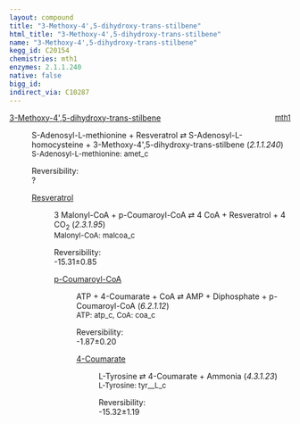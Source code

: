 ```yaml
---
layout: compound
title: "3-Methoxy-4',5-dihydroxy-trans-stilbene"
html_title: "3-Methoxy-4',5-dihydroxy-trans-stilbene"
name: "3-Methoxy-4',5-dihydroxy-trans-stilbene"
kegg_id: C20154
chemistries: mth1
enzymes: 2.1.1.240
native: false
bigg_id: 
indirect_via: C10287
---
```

<dl><dt class='rs-product'><a href='/compounds/C20154' class='link-dark' data-bs-toggle='tooltip' data-bs-html='true' data-bs-title='KEGG: C20154'>3-Methoxy-4',5-dihydroxy-trans-stilbene</a><span style='float: right; max-width: 40%'><a href='/chemistries/mth1' class='link-dark opacity-50' style='font-size: small; word-wrap: anywhere;'>mth1</a></span></dt><dd><p>S-Adenosyl-L-methionine + Resveratrol &#8644; S-Adenosyl-L-homocysteine + 3-Methoxy-4',5-dihydroxy-trans-stilbene (<i>2.1.1.240</i>)<br /><span style='font-size: small;'><span data-bs-toggle='tooltip' data-bs-html='true' data-bs-title='KEGG: C00019'>S-Adenosyl-L-methionine</span>: amet_c</span><br /><div class="reversibility_info">Reversibility: <div class="progress"><div class="progress-bar bg-light" role="progressbar" style="width: 100%" aria-valuenow="0" aria-valuemin="0" aria-valuemax="100"></div></div><span>?</span><div class="progress"><div class="progress-bar bg-light" role="progressbar" style="width: 100%" aria-valuenow="0" aria-valuemin="0" aria-valuemax="10"></div></div></div></p><dl><dt><a href='/compounds/C03582' class='link-dark' data-bs-toggle='tooltip' data-bs-html='true' data-bs-title='KEGG: C03582'>Resveratrol</a><span style='float: right; max-width: 40%'><a href='/chemistries/None' class='link-dark opacity-50' style='font-size: small; word-wrap: anywhere;'></a></span></dt><dd><p>3 Malonyl-CoA + p-Coumaroyl-CoA &#8644; 4 CoA + Resveratrol + 4 CO<sub>2</sub> (<i>2.3.1.95</i>)<br /><span style='font-size: small;'><span data-bs-toggle='tooltip' data-bs-html='true' data-bs-title='KEGG: C00083'>Malonyl-CoA</span>: malcoa_c</span><br /><div class="reversibility_info">Reversibility: <div class="progress" style="flex-direction: row-reverse;"><div class="progress-bar bg-success" role="progressbar" style="width: 153.15%" aria-valuenow="-15.314624539270348" aria-valuemin="0" aria-valuemax="10"></div></div><span>-15.31&plusmn;0.85</span><div class="progress"><div class="progress-bar bg-danger" role="progressbar" style="width: 0%" aria-valuenow="-15.314624539270348" aria-valuemin="0" aria-valuemax="10"></div></div></div></p><dl><dt><a href='/compounds/C00223' class='link-dark' data-bs-toggle='tooltip' data-bs-html='true' data-bs-title='KEGG: C00223'>p-Coumaroyl-CoA</a><span style='float: right; max-width: 40%'><a href='/chemistries/None' class='link-dark opacity-50' style='font-size: small; word-wrap: anywhere;'></a></span></dt><dd><p>ATP + 4-Coumarate + CoA &#8644; AMP + Diphosphate + p-Coumaroyl-CoA (<i>6.2.1.12</i>)<br /><span style='font-size: small;'><span data-bs-toggle='tooltip' data-bs-html='true' data-bs-title='KEGG: C00002'>ATP</span>: atp_c, <span data-bs-toggle='tooltip' data-bs-html='true' data-bs-title='KEGG: C00010'>CoA</span>: coa_c</span><br /><div class="reversibility_info">Reversibility: <div class="progress" style="flex-direction: row-reverse;"><div class="progress-bar bg-success" role="progressbar" style="width: 18.67%" aria-valuenow="-1.867022177481443" aria-valuemin="0" aria-valuemax="10"></div><div class="progress-bar bg-warning" role="progressbar" style="width: 1.97%" aria-valuenow="-1.867022177481443" aria-valuemin="0" aria-valuemax="10"></div></div><span>-1.87&plusmn;0.20</span><div class="progress"><div class="progress-bar bg-danger" role="progressbar" style="width: 0%" aria-valuenow="-1.867022177481443" aria-valuemin="0" aria-valuemax="10"></div></div></div></p><dl><dt><a href='/compounds/C00811' class='link-dark' data-bs-toggle='tooltip' data-bs-html='true' data-bs-title='KEGG: C00811'>4-Coumarate</a><span style='float: right; max-width: 40%'><a href='/chemistries/None' class='link-dark opacity-50' style='font-size: small; word-wrap: anywhere;'></a></span></dt><dd><p>L-Tyrosine &#8644; 4-Coumarate + Ammonia (<i>4.3.1.23</i>)<br /><span style='font-size: small;'><span data-bs-toggle='tooltip' data-bs-html='true' data-bs-title='KEGG: C00082'>L-Tyrosine</span>: tyr__L_c</span><br /><div class="reversibility_info">Reversibility: <div class="progress" style="flex-direction: row-reverse;"><div class="progress-bar bg-success" role="progressbar" style="width: 153.22%" aria-valuenow="-15.321778246123841" aria-valuemin="0" aria-valuemax="10"></div></div><span>-15.32&plusmn;1.19</span><div class="progress"><div class="progress-bar bg-danger" role="progressbar" style="width: 0%" aria-valuenow="-15.321778246123841" aria-valuemin="0" aria-valuemax="10"></div></div></div></p><dl></dl></dd></dl></dd></dl></dd></dl></dd></dl>